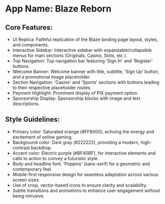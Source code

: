 # **App Name**: Blaze Reborn

## Core Features:

- UI Replica: Faithful replication of the Blaze landing page layout, styles, and components.
- Interactive Sidebar: Interactive sidebar with expandable/collapsible menus for main sections (Originals, Casino, Slots, etc.).
- Top Navigation: Top navigation bar featuring 'Sign In' and 'Register' buttons.
- Welcome Banner: Welcome banner with title, subtitle, 'Sign Up' button, and a promotional image placeholder.
- Section Navigation: 'Casino' and 'Sports' sections with buttons leading to their respective placeholder routes.
- Payment Highlight: Prominent display of PIX payment option.
- Sponsorship Display: Sponsorship blocks with image and text descriptions.

## Style Guidelines:

- Primary color: Saturated orange (#FF8000), echoing the energy and excitement of online gaming.
- Background color: Dark gray (#222222), providing a modern, high-contrast backdrop.
- Accent color: Electric purple (#BF40BF), for interactive elements and calls to action to convey a futuristic style.
- Body and headline font: 'Poppins' (sans-serif) for a geometric and contemporary feel.
- Mobile-first responsive design for seamless adaptation across various screen sizes.
- Use of crisp, vector-based icons to ensure clarity and scalability.
- Subtle transitions and animations to enhance user engagement without being intrusive.